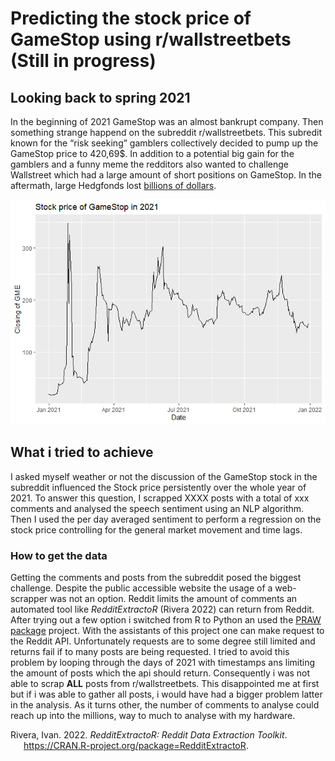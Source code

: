 Predicting the stock price of GameStop using r/wallstreetbets (Still in progress)
================

## Looking back to spring 2021

In the beginning of 2021 GameStop was an almost bankrupt company. Then
something strange happend on the subreddit r/wallstreetbets. This
subredit known for the “risk seeking” gamblers collectively decided to
pump up the GameStop price to 420,69$. In addition to a potential big
gain for the gamblers and a funny meme the redditors also wanted to
challenge Wallstreet which had a large amount of short positions on
GameStop. In the aftermath, large Hedgfonds lost [billions of
dollars](https://www.cnbc.com/2021/01/29/gamestop-short-sellers-are-still-not-surrendering-despite-nearly-20-billion-in-losses-this-year.html).

![](README_files/figure-gfm/picture%20of%20GameStop%20Stock-1.png)<!-- -->

## What i tried to achieve

I asked myself weather or not the discussion of the GameStop stock in
the subreddit influenced the Stock price persistently over the whole
year of 2021. To answer this question, I scrapped XXXX posts with a
total of xxx comments and analysed the speech sentiment using an NLP
algorithm. Then I used the per day averaged sentiment to perform a
regression on the stock price controlling for the general market
movement and time lags.

### How to get the data

Getting the comments and posts from the subreddit posed the biggest
challenge. Despite the public accessible website the usage of a
web-scrapper was not an option. Reddit limits the amount of comments an
automated tool like *RedditExtractoR* (Rivera 2022) can return from
Reddit. After trying out a few option i switched from R to Python an
used the [PRAW package](https://praw.readthedocs.io/en/stable/) project.
With the assistants of this project one can make request to the Reddit
API. Unfortunately requests are to some degree still limited and returns
fail if to many posts are being requested. I tried to avoid this problem
by looping through the days of 2021 with timestamps ans limiting the
amount of posts which the api should return. Consequently i was not able
to scrap **ALL** posts from r/wallstreetbets. This disappointed me at
first but if i was able to gather all posts, i would have had a bigger
problem latter in the analysis. As it turns other, the number of
comments to analyse could reach up into the millions, way to much to
analyse with my hardware.

<div id="refs" class="references csl-bib-body hanging-indent">

<div id="ref-RedditExtractoR" class="csl-entry">

Rivera, Ivan. 2022. *RedditExtractoR: Reddit Data Extraction Toolkit*.
<https://CRAN.R-project.org/package=RedditExtractoR>.

</div>

</div>

